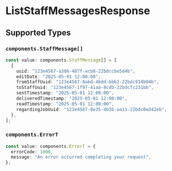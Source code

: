 # ListStaffMessagesResponse


## Supported Types

### `components.StaffMessage[]`

```typescript
const value: components.StaffMessage[] = [
  {
    uuid: "123e4567-a386-407f-acb8-22bdccbe5d4b",
    editDate: "2025-05-01 12:00:00",
    fromStaffUuid: "123e4567-8abd-4bdd-bbb2-22bdc914b04b",
    toStaffUuid: "123e4567-1f97-41aa-8cdb-22bdcfc231bb",
    sentTimestamp: "2025-05-01 12:00:00",
    deliveredTimestamp: "2025-05-01 12:00:00",
    readTimestamp: "2025-05-01 12:00:00",
    regardingJobUuid: "123e4567-8e35-4b3b-aa11-22bdc0ed42eb",
  },
];
```

### `components.ErrorT`

```typescript
const value: components.ErrorT = {
  errorCode: 1000,
  message: "An error occurred completing your request",
};
```

